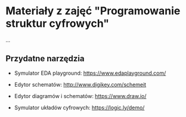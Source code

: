# Materiały z zajęć "Programowanie struktur cyfrowych"

...

## Przydatne narzędzia
- Symulator EDA playground: https://www.edaplayground.com/

- Edytor schematów: http://www.digikey.com/schemeit
- Edytor diagramów i schematów: https://www.draw.io/
- Symulator układów cyfrowych: https://logic.ly/demo/
